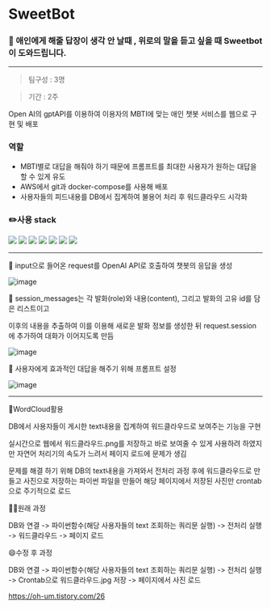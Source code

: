 # SweetBot

### 🤟 애인에게 해줄 답장이 생각 안 날때 , 위로의 말을 듣고 싶을 때 Sweetbot이 도와드립니다.
---

>  팀구성 : 3명

>  기간 : 2주

Open AI의 gptAPI를 이용하여 이용자의 MBTI에 맞는 애인 챗봇 서비스를 웹으로 구현 및 배포 




### 역할

* MBTI별로 대답을 해줘야 하기 때문에 프롬프트를 최대한 사용자가 원하는 대답을 할 수 있게 유도
* AWS에서 git과 docker-compose를 사용해 배포
* 사용자들의 피드내용를 DB에서 집계하여 불용어 처리 후 워드클라우드 시각화

### ✏️사용 stack

<img src="https://img.shields.io/badge/Python-3776AB?style=for-the-badge&logo=Python&logoColor=white">  <img src="https://img.shields.io/badge/mysql-4479A1?style=for-the-badge&logo=mysql&logoColor=white">
<img src="https://img.shields.io/badge/linux-FCC624?style=for-the-badge&logo=linux&logoColor=black">
<img src="https://img.shields.io/badge/github-181717?style=for-the-badge&logo=github&logoColor=white">
<img src="https://img.shields.io/badge/docker-2496ED?style=for-the-badge&logo=docker&logoColor=white">
<img src="https://img.shields.io/badge/postgresql-4169E1?style=for-the-badge&logo=postgresql&logoColor=white">
<img src="https://img.shields.io/badge/amazonec2-FF9900?style=for-the-badge&logo=amazonec2&logoColor=white">

---

📝 input으로 들어온 request를 OpenAI API로 호출하여 챗봇의 응답을 생성

![image](https://github.com/OhJune/SweetBot/assets/124857930/c2e92eb9-c6b4-4e84-a36b-bb65ff625842)

📝 session_messages는 각 발화(role)와 내용(content), 그리고 발화의 고유 id를 담은 리스트이고

이후의 내용을 추출하여 이를 이용해 새로운 발화 정보를 생성한 뒤 request.session에 추가하여 대화가 이어지도록 만듬

![image](https://github.com/OhJune/SweetBot/assets/124857930/c25e8e93-e4a7-41bb-a4fc-121df146d94b)

📝 사용자에게 효과적인 대답을 해주기 위해 프롬프트 설정

![image](https://github.com/OhJune/SweetBot/assets/124857930/dc7c889f-9fc1-430d-b611-d193b273dc81)


---

📝WordCloud활용

DB에서 사용자들이 게시한 text내용을 집계하여 워드클라우드로 보여주는 기능을 구현

실시간으로 웹에서 워드클라우드.png를 저장하고 바로 보여줄 수 있게 사용하려 하였지만 자연어 처리기의 속도가 느려서 페이지 로드에 문제가 생김

문제를 해결 하기 위해 DB의 text내용을 가져와서 전처리 과정 후에 워드클라우드로 만들고 사진으로 저장하는 파이썬 파일을 만들어 해당 페이지에서 저장된 사진만 crontab으로 주기적으로 로드

😮‍💨원래 과정

DB와 연결 -> 파이썬함수(해당 사용자들의 text 조회하는 쿼리문 실행) -> 전처리 실행 -> 워드클라우드 -> 페이지 로드

😄수정 후 과정

DB와 연결 -> 파이썬함수(해당 사용자들의 text 조회하는 쿼리문 실행) -> 전처리 실행 -> Crontab으로 워드클라우드.jpg 저장 -> 페이지에서 사진 로드 

https://oh-um.tistory.com/26









